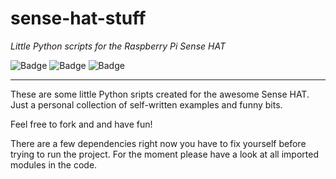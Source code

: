 # sense-hat-stuff
*Little Python scripts for the Raspberry Pi Sense HAT*

![Badge](https://img.shields.io/badge/fun-7%2F10-yellow) ![Badge](https://img.shields.io/badge/awesomeness-6%2F10-orange) ![Badge](https://img.shields.io/badge/license-CC0-green)

---

These are some little Python sripts created for the awesome Sense HAT. Just a personal collection of self-written examples and funny bits. 

Feel free to fork and and have fun!

There are a few dependencies right now you have to fix yourself before trying to run the project.
For the moment please have a look at all imported modules in the code.
